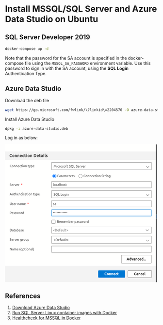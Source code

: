 # Install MSSQL/SQL Server and Azure Data Studio on Ubuntu

## SQL Server Developer 2019

```bash
docker-compose up -d
```

Note that the password for the SA account is specified in the docker-compose file using the `MSSQL_SA_PASSWORD` environment variable. Use this password to sign in with the SA account, using the __SQL Login__ Authentication Type.

## Azure Data Studio

Download the deb file
```bash
wget https://go.microsoft.com/fwlink/\?linkid\=2204570 -O azure-data-studio.deb
```

Install Azure Data Studio
```bash
dpkg -i azure-data-studio.deb
```

Log in as below:

![Azure Log in](./.assets/azure-login.png)

## References

1. [Download Azure Data Studio](https://learn.microsoft.com/en-us/sql/azure-data-studio/download-azure-data-studio?view=sql-server-ver16)
2. [Run SQL Server Linux container images with Docker](https://learn.microsoft.com/en-us/sql/linux/quickstart-install-connect-docker?view=sql-server-linux-ver15&pivots=cs1-bash)
3. [Healthcheck for MSSQL in Docker](https://github.com/Microsoft/mssql-docker/issues/133)